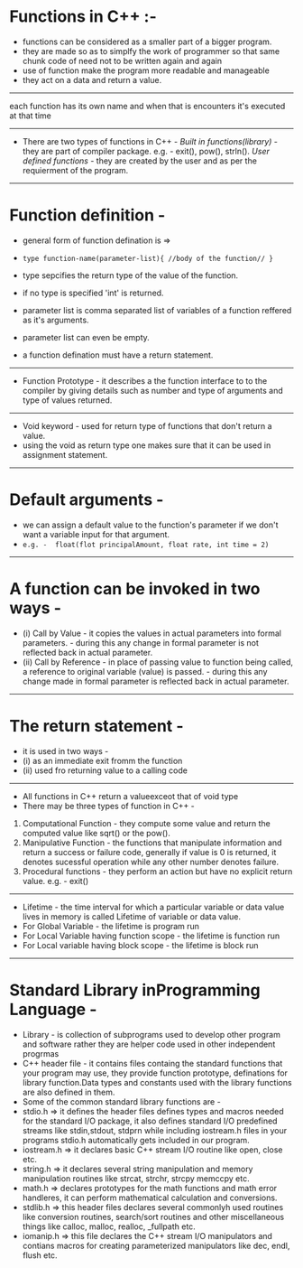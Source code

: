 # Functions in C++ :-
* functions can be considered as a smaller part of a bigger program.
* they are made so as to simplfy the work of programmer so that same chunk code of need not to be written again and again
* use of function make the program more readable and manageable
* they act on a data and return a value.

---

each function has its own name and when that is encounters it's executed at that time

----
* There are two types of functions in C++ - 
*Built in functions(library)* - they are part of compiler package. e.g. - exit(), pow(), strln().
*User defined functions* - they are created by the user and as per the requierment of the program.
---

# Function definition - 
* general form of function defination is =>
*   `type function-name(parameter-list){
        //body of the function//
     }`

* type sepcifies the return type of the value of the function.
* if no type is specified 'int' is returned.
* parameter list is comma separated list of variables of a function reffered as it's arguments.
* parameter list can even be empty.
* a function defination must have a return statement.
---

* Function Prototype - it describes a the function interface to to the compiler by giving details such as number and type 
                      of arguments and type of values returned.
---

* Void keyword - used for return type of functions that don't return a value.
* using the void as return type one makes sure that it can be used in assignment statement.
---

# Default arguments -
* we can assign a default value to the function's parameter if we don't want a variable input for that argument.
* `e.g. -  float(flot principalAmount, float rate, int time = 2) `
---

# A function can be invoked in two ways - 
* (i) Call by Value - it copies the values in actual parameters into formal parameters.
                    - during this any change in formal parameter is not reflected back in actual parameter.
* (ii) Call by Reference - in place of passing value to function being called, a reference to original variable (value) is passed.
                         - during this any change made in formal parameter is reflected back in actual parameter.
---
# The return statement - 
* it is used in two ways - 
* (i) as an immediate exit fromm the function
* (ii) used fro returning value to a calling code
---
* All functions in C++ return a valueexceot that of void type
* There may be three types of function in C++ -
1. Computational Function - they compute some value and return the computed value like sqrt() or the pow().
2. Manipulative Function - the functions that manipulate information and return a success or failure code, generally if value is 0 is returned, it denotes sucessful operation while any other number denotes failure.
3. Procedural functions - they perform an action but have no explicit return value. e.g. - exit()
 ---
* Lifetime - the time interval for which a particular variable or data value lives in memory is called Lifetime of variable or data value.
* For Global Variable - the lifetime is program run 
* For Local Variable having function scope - the lifetime is function run
* For Local variable having block scope - the lifetime is block run
---
# Standard Library inProgramming Language - 
* Library - is collection of subprograms used to develop other program and software
           rather they are helper code used in other independent progrmas
* C++ header file - it contains files containg the standard functions that your program may use, they provide function prototype, definations for library function.Data types and constants used with the library functions are also defined in them.
* Some of the common standard library functions are -
* stdio.h => it defines the header files defines types and macros needed for the standard I/O package, it also defines standard I/O predefined streams like stdin,stdout, stdprn while including iostream.h files in your programs stdio.h automatically gets included in our program.
* iostream.h => it declares basic C++ stream I/O routine like open, close etc.
* string.h => it declares several string manipulation and memory manipulation routines like strcat, strchr, strcpy memccpy etc.
* math.h => declares prototypes for the math functions and math error handleres, it can perform mathematical calculation and conversions.
* stdlib.h => this header files declares several commonlyh used routines like conversion routines, search/sort routines and other miscellaneous things like calloc, malloc, realloc, _fullpath etc.
* iomanip.h => this file declares the C++ stream I/O manipulators and contians macros for creating parameterized manipulators like dec, endl, flush etc.
 
